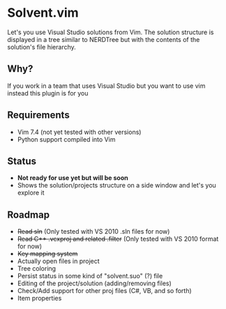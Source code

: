 Solvent.vim
===========

Let's you use Visual Studio solutions from Vim. The solution structure is displayed in a tree similar to NERDTree but with the contents of the solution's file hierarchy.

## Why?

If you work in a team that uses Visual Studio but you want to use vim instead this plugin is for you

## Requirements

 * Vim 7.4 (not yet tested with other versions)
 * Python support compiled into Vim

## Status

 * **Not ready for use yet but will be soon**
 * Shows the solution/projects structure on a side window and let's you explore it

## Roadmap
 * ~~Read sln~~ (Only tested with VS 2010 .sln files for now)
 * ~~Read C++ .vcxproj and related .filter~~ (Only tested with VS 2010 format for now)
 * ~~Key mapping system~~
 * Actually open files in project
 * Tree coloring
 * Persist status in some kind of "solvent.suo" (?) file
 * Editing of the project/solution (adding/removing files)
 * Check/Add support for other proj files (C#, VB, and so forth)
 * Item properties
